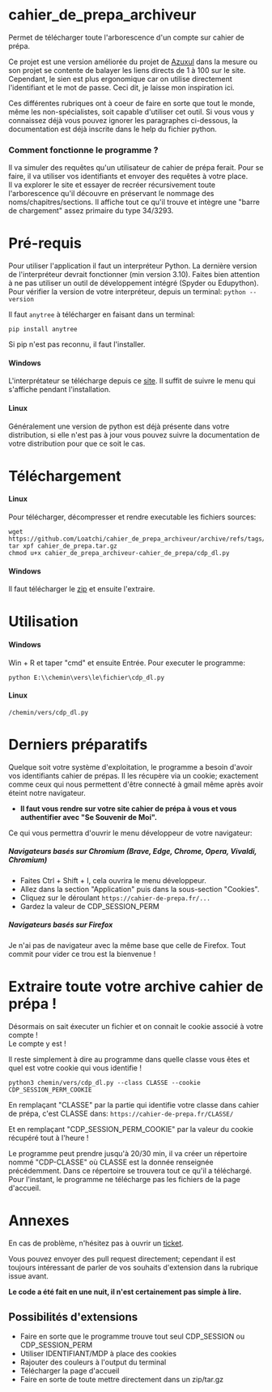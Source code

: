 # cahier_de_prepa_archiveur
Permet de télécharger toute l'arborescence d'un compte sur cahier de prépa.

Ce projet est une version améliorée du projet de [Azuxul](https://github.com/Azuxul/cahier-de-prepa-downloader) dans la mesure ou son projet se contente de balayer les liens directs de 1 à 100 sur le site. Cependant, le sien est plus ergonomique car on utilise directement l'identifiant et le mot de passe. Ceci dit, je laisse mon inspiration ici.</br>

Ces différentes rubriques ont à coeur de faire en sorte que tout le monde, même les non-spécialistes, soit capable d'utiliser cet outil.
Si vous vous y connaissez déjà vous pouvez ignorer les paragraphes ci-dessous, la documentation est déjà inscrite dans le help du fichier python.

### Comment fonctionne le programme ?

Il va simuler des requêtes qu'un utilisateur de cahier de prépa ferait. Pour se faire, il va utiliser vos identifiants et envoyer des requêtes à votre place.</br>
Il va explorer le site et essayer de recréer récursivement toute l'arborescence qu'il découvre en préservant le nommage des noms/chapitres/sections.
Il affiche tout ce qu'il trouve et intègre une "barre de chargement" assez primaire du type 34/3293.

# Pré-requis

Pour utiliser l'application il faut un interpréteur Python. La dernière version de l'interpréteur devrait fonctionner (min version 3.10).
Faites bien attention à ne pas utiliser un outil de développement intégré (Spyder ou Edupython).
Pour vérifier la version de votre interpréteur, depuis un terminal:
`python --version`

Il faut `anytree` à télécharger en faisant dans un terminal:
```
pip install anytree
```

Si pip n'est pas reconnu, il faut l'installer.

#### Windows

L'interprétateur se télécharge depuis ce [site](https://www.python.org/downloads/). Il suffit de suivre le menu qui s'affiche pendant l'installation.

#### Linux

Généralement une version de python est déjà présente dans votre distribution, si elle n'est pas à jour vous pouvez suivre la documentation de votre distribution pour que ce soit le cas. 

# Téléchargement

#### Linux

Pour télécharger, décompresser et rendre executable les fichiers sources:
```
wget https://github.com/Loatchi/cahier_de_prepa_archiveur/archive/refs/tags/cahier_de_prepa.tar.gz
tar xpf cahier_de_prepa.tar.gz
chmod u+x cahier_de_prepa_archiveur-cahier_de_prepa/cdp_dl.py
```

#### Windows

Il faut télécharger le [zip](https://github.com/Loatchi/cahier_de_prepa_archiveur/releases/tag/cahier_de_prepa) et ensuite l'extraire.

# Utilisation

#### Windows

Win + R et taper "cmd" et ensuite Entrée.
Pour executer le programme:
```
python E:\\chemin\vers\le\fichier\cdp_dl.py
```

#### Linux

```
/chemin/vers/cdp_dl.py
```

# Derniers préparatifs

Quelque soit votre système d'exploitation, le programme a besoin d'avoir vos identifiants cahier de prépas. Il les récupère via un cookie; exactement comme ceux qui nous permettent d'être connecté à gmail même après avoir éteint notre navigateur.
*  __Il faut vous rendre sur votre site cahier de prépa à vous et vous authentifier avec "Se Souvenir de Moi".__

Ce qui vous permettra d'ouvrir le menu développeur de votre navigateur:

##### Navigateurs basés sur Chromium (Brave, Edge, Chrome, Opera, Vivaldi, Chromium)

*  Faites Ctrl + Shift + I, cela ouvrira le menu développeur.
*  Allez dans la section "Application" puis dans la sous-section "Cookies".
*  Cliquez sur le déroulant `https://cahier-de-prepa.fr/...`
*  Gardez la valeur de CDP_SESSION_PERM

##### Navigateurs basés sur Firefox

Je n'ai pas de navigateur avec la même base que celle de Firefox. Tout commit pour vider ce trou est la bienvenue !

# Extraire toute votre archive cahier de prépa !
 
Désormais on sait éxecuter un fichier et on connait le cookie associé à votre compte !</br>
Le compte y est !</br>

Il reste simplement à dire au programme dans quelle classe vous êtes et quel est votre cookie qui vous identifie !</br>
```
python3 chemin/vers/cdp_dl.py --class CLASSE --cookie CDP_SESSION_PERM_COOKIE
```

En remplaçant "CLASSE" par la partie qui identifie votre classe dans cahier de prépa, c'est CLASSE dans:
`https://cahier-de-prepa.fr/CLASSE/`</br>

Et en remplaçant "CDP_SESSION_PERM_COOKIE" par la valeur du cookie récupéré tout à l'heure !</br>

Le programme peut prendre jusqu'à 20/30 min, il va créer un répertoire nommé "CDP-CLASSE" où CLASSE est la donnée renseignée précédemment. Dans ce répertoire se trouvera tout ce qu'il a téléchargé. Pour l'instant, le programme ne télécharge pas les fichiers de la page d'accueil.

# Annexes

En cas de problème, n'hésitez pas à ouvrir un [ticket](https://github.com/Loatchi/cahier_de_prepa_archiveur/issues).</br>

Vous pouvez envoyer des pull request directement; cependant il est toujours intéressant de parler de vos souhaits d'extension dans la rubrique issue avant.</br>

**Le code a été fait en une nuit, il n'est certainement pas simple à lire.**

## Possibilités d'extensions

*  Faire en sorte que le programme trouve tout seul CDP_SESSION ou CDP_SESSION_PERM
*  Utiliser IDENTIFIANT/MDP à place des cookies
*  Rajouter des couleurs à l'output du terminal
*  Télécharger la page d'accueil
*  Faire en sorte de toute mettre directement dans un zip/tar.gz

 

